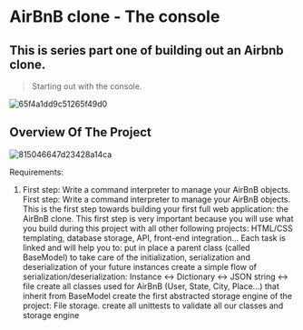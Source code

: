# AirBnB clone - The console
## This is series part one of building out an Airbnb clone.
> Starting out with the console.

![65f4a1dd9c51265f49d0](https://github.com/kevin-ada/AirBnB_clone/assets/136765569/17b21864-1e7c-4cf6-b0cf-1b35a3159a3c)




## Overview Of The Project
![815046647d23428a14ca](https://github.com/kevin-ada/AirBnB_clone/assets/136765569/a3f9828c-b25d-44d3-9858-f1da95785d64)




Requirements:
1. First step: Write a command interpreter to manage
your AirBnB objects.
First step: Write a command interpreter to manage your AirBnB objects.
This is the first step towards building your first full web application:
the AirBnB clone. This first step is very important
because you will use what you build during this project
with all other following projects: HTML/CSS templating,
database storage, API, front-end integration…
	Each task is linked and will help you to:
put in place a parent class (called BaseModel)
to take care of the initialization, serialization and deserialization
of your future instances
create a simple flow of serialization/deserialization:
Instance <-> Dictionary <-> JSON string <-> file
create all classes used for AirBnB (User, State, City, Place…)
that inherit from BaseModel
create the first abstracted storage
engine of the project: File storage.
create all unittests to validate all
our classes and storage engine


